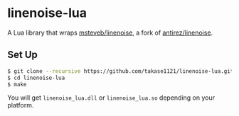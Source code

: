 # linenoise-lua

A Lua library that wraps [msteveb/linenoise], a fork of [antirez/linenoise].

## Set Up

```sh
$ git clone --recursive https://github.com/takase1121/linenoise-lua.git
$ cd linenoise-lua
$ make
```

You will get `linenoise_lua.dll` or `linenoise_lua.so` depending on your platform.


[msteveb/linenoise]: https://github.com/msteveb/linenoise
[antirez/linenoise]: https://github.com/antirez/linenoise